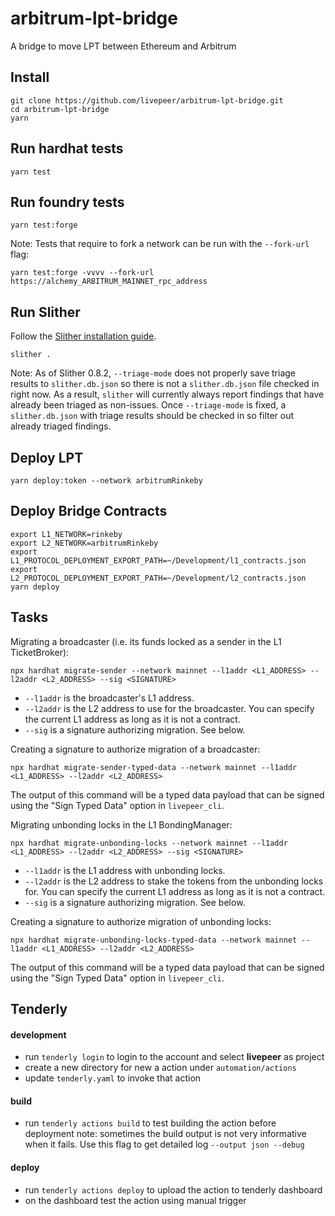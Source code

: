 # arbitrum-lpt-bridge

A bridge to move LPT between Ethereum and Arbitrum

## Install

```
git clone https://github.com/livepeer/arbitrum-lpt-bridge.git
cd arbitrum-lpt-bridge
yarn
```

## Run hardhat tests

```
yarn test
```

## Run foundry tests

```
yarn test:forge
```

Note: Tests that require to fork a network can be run with the `--fork-url` flag:

```
yarn test:forge -vvvv --fork-url https://alchemy_ARBITRUM_MAINNET_rpc_address
```

## Run Slither

Follow the [Slither installation guide](https://github.com/crytic/slither#how-to-install).

```
slither .
```

Note: As of Slither 0.8.2, `--triage-mode` does not properly save triage results to `slither.db.json` so there is not a `slither.db.json` file checked in right now. As a result, `slither` will currently always report findings that have already been triaged as non-issues. Once `--triage-mode` is fixed, a `slither.db.json` with triage results should be checked in so filter out already triaged findings.

## Deploy LPT

```
yarn deploy:token --network arbitrumRinkeby
```

## Deploy Bridge Contracts

```
export L1_NETWORK=rinkeby
export L2_NETWORK=arbitrumRinkeby
export L1_PROTOCOL_DEPLOYMENT_EXPORT_PATH=~/Development/l1_contracts.json
export L2_PROTOCOL_DEPLOYMENT_EXPORT_PATH=~/Development/l2_contracts.json
yarn deploy
```

## Tasks

Migrating a broadcaster (i.e. its funds locked as a sender in the L1 TicketBroker):

```
npx hardhat migrate-sender --network mainnet --l1addr <L1_ADDRESS> --l2addr <L2_ADDRESS> --sig <SIGNATURE>
```

- `--l1addr` is the broadcaster's L1 address.
- `--l2addr` is the L2 address to use for the broadcaster. You can specify the current L1 address as long as it is not a contract.
- `--sig` is a signature authorizing migration. See below.

Creating a signature to authorize migration of a broadcaster:

```
npx hardhat migrate-sender-typed-data --network mainnet --l1addr <L1_ADDRESS> --l2addr <L2_ADDRESS>
```

The output of this command will be a typed data payload that can be signed using the "Sign Typed Data" option in `livepeer_cli`.

Migrating unbonding locks in the L1 BondingManager:

```
npx hardhat migrate-unbonding-locks --network mainnet --l1addr <L1_ADDRESS> --l2addr <L2_ADDRESS> --sig <SIGNATURE>
```

- `--l1addr` is the L1 address with unbonding locks.
- `--l2addr` is the L2 address to stake the tokens from the unbonding locks for. You can specify the current L1 address as long as it is not a contract.
- `--sig` is a signature authorizing migration. See below.

Creating a signature to authorize migration of unbonding locks:

```
npx hardhat migrate-unbonding-locks-typed-data --network mainnet --l1addr <L1_ADDRESS> --l2addr <L2_ADDRESS>
```

The output of this command will be a typed data payload that can be signed using the "Sign Typed Data" option in `livepeer_cli`.

## Tenderly

#### development

- run `tenderly login` to login to the account and select **livepeer** as project
- create a new directory for new a action under `automation/actions`
- update `tenderly.yaml` to invoke that action

#### build

- run `tenderly actions build` to test building the action before deployment
  note: sometimes the build output is not very informative when it fails. Use this flag to get detailed log `--output json --debug`

#### deploy

- run `tenderly actions deploy` to upload the action to tenderly dashboard
- on the dashboard test the action using manual trigger
